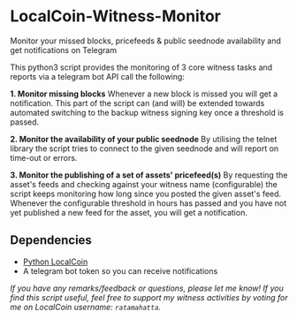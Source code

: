 # LocalCoin-Witness-Monitor
Monitor your missed blocks, pricefeeds &amp; public seednode availability and get notifications on Telegram

This python3 script provides the monitoring of 3 core witness tasks and reports via a telegram bot API call the following:

**1. Monitor missing blocks**
Whenever a new block is missed you will get a notification. This part of the script can (and will) be extended towards automated switching to the backup witness signing key once a threshold is passed.

**2. Monitor the availability of your public seednode**
By utilising the telnet library the script tries to connect to the given seednode and will report on time-out or errors.

**3. Monitor the publishing of a set of assets' pricefeed(s)**
By requesting the asset's feeds and checking against your witness name (configurable) the script keeps monitoring how long since you posted the given asset's feed. Whenever the configurable threshold in hours has passed and you have not yet published a new feed for the asset, you will get a notification.

## Dependencies
- [Python LocalCoin](https://github.com/LocalCoinIS/python-localcoin)
- A telegram bot token so you can receive notifications

*If you have any remarks/feedback or questions, please let me know! If you find this script useful, feel free to support my witness activities by voting for me on LocalCoin username: `ratamahatta`.*

